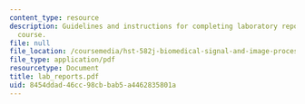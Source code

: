 ```yaml
---
content_type: resource
description: Guidelines and instructions for completing laboratory reports for the
  course.
file: null
file_location: /coursemedia/hst-582j-biomedical-signal-and-image-processing-spring-2007/8454ddad46cc98cbbab5a4462835801a_lab_reports.pdf
file_type: application/pdf
resourcetype: Document
title: lab_reports.pdf
uid: 8454ddad-46cc-98cb-bab5-a4462835801a
---
```

